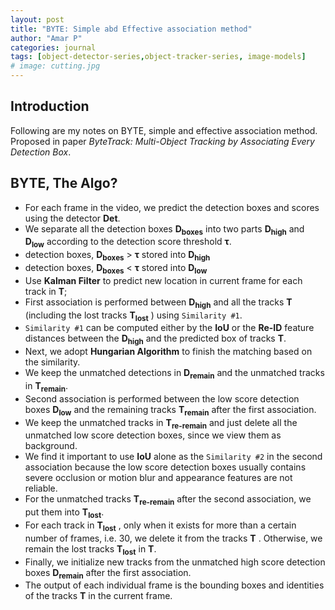 ```yaml
---
layout: post
title: "BYTE: Simple abd Effective association method"
author: "Amar P"
categories: journal
tags: [object-detector-series,object-tracker-series, image-models]
# image: cutting.jpg
---
```



## Introduction

Following are my notes on BYTE, simple and effective association method. Proposed in paper *ByteTrack: Multi-Object Tracking by Associating Every Detection Box*.

## BYTE, The Algo?
- For each frame in the video, we predict the detection boxes and scores using the detector **Det**.
- We separate all the detection boxes **D<sub>boxes</sub>** into two parts **D<sub>high</sub>** and **D<sub>low</sub>** according to the detection score threshold **τ**.
- detection boxes, **D<sub>boxes</sub>** > **τ** stored into **D<sub>high</sub>**
- detection boxes, **D<sub>boxes</sub>** < **τ** stored into **D<sub>low</sub>**
- Use **Kalman Filter** to predict new location in current frame for each track in **T**;
- First association is performed between **D<sub>high</sub>** and all the tracks **T** (including the lost tracks **T<sub>lost</sub>** ) using `Similarity #1`.
- `Similarity #1` can be computed either by the **IoU** or the **Re-ID** feature distances between the **D<sub>high</sub>** and the predicted box of tracks **T**.
- Next, we adopt **Hungarian Algorithm** to finish the matching based on the similarity.
- We keep the unmatched detections in **D<sub>remain</sub>** and the unmatched tracks in **T<sub>remain</sub>**.
- Second association is performed between the low score detection boxes **D<sub>low</sub>** and the remaining tracks **T<sub>remain</sub>** after the first association.
- We keep the unmatched tracks in **T<sub>re-remain</sub>** and just delete all the unmatched low score detection boxes, since we view them as background.
- We find it important to use **IoU** alone as the `Similarity #2` in the second association because the low score detection boxes usually contains severe occlusion or motion blur and appearance features are not reliable.
- For the unmatched tracks **T<sub>re-remain</sub>** after the second association, we put them into **T<sub>lost</sub>**.
- For each track in **T<sub>lost</sub>** , only when it exists for more than a certain number of frames, i.e. 30, we delete it from the tracks **T** . Otherwise, we remain the lost tracks **T<sub>lost</sub>** in **T**.
- Finally, we initialize new tracks from the unmatched high score detection boxes **D<sub>remain</sub>** after the first association.
- The output of each individual frame is the bounding boxes and identities of the tracks **T** in the current frame.
    